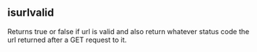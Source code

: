 ## isurlvalid

Returns true or false if url is valid and also return whatever status code the url returned after a GET request to it.
